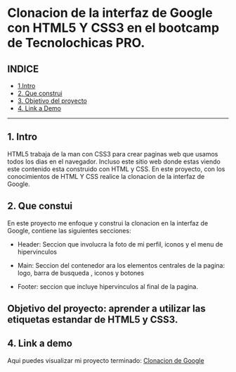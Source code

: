 # Clonacion de la interfaz de Google con HTML5 Y CSS3 en el bootcamp de Tecnolochicas PRO.


## **INDICE**

* [1.Intro](https://github.com/lizulisalas/clonaciongoogle/new/main?readme=1#1-intro)
*  [2. Que construi](https://github.com/lizulisalas/clonaciongoogle/new/main?readme=1#2-que-constui)
*  [3. Objetivo del proyecto](https://github.com/lizulisalas/clonaciongoogle/new/main?readme=1#objetivo-del-proyecto-aprender-a-utilizar-las-etiquetas-estandar-de-html5-y-css3)
*  [4. Link a Demo](https://github.com/lizulisalas/clonaciongoogle/new/main?readme=1#4-link-a-demo)

****

## 1. Intro
HTML5 trabaja de la man con CSS3 para crear paginas web que usamos todos los dias en el navegador. Incluso este sitio web donde estas viendo este contenido esta construido con HTML y CSS. En este proyecto, con los conocimientos de HTML Y CSS realice la clonacion de la interfaz de Google.

## 2. Que constui
En este proyecto me enfoque y construi la clonacion en la interfaz de Google, 
contiene las siguientes secciones:
* Header: Seccion que involucra la foto de mi perfil, iconos y el menu de hipervinculos

* Main: Seccion del contenedor ara los elementos centrales de la pagina: logo, barra de busqueda , iconos y botones


* Footer: seccion que incluye hipervinculos al final de la pagina.
## Objetivo del proyecto: aprender a utilizar las etiquetas estandar de HTML5 y CSS3.

## 4. Link a demo
Aqui puedes visualizar mi proyecto terminado: [Clonacion de Google](#) 
